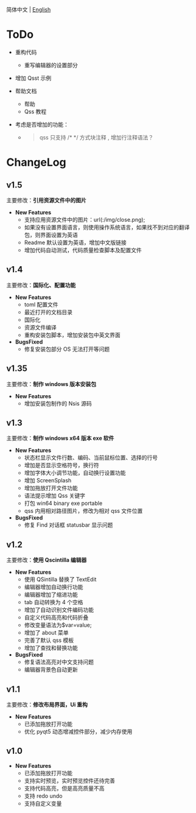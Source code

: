 简体中文 | [English](todo.md)

# ToDo

+ 重构代码
    - 重写编辑器的设置部分
+ 增加 Qsst 示例
+ 帮助文档
    - 帮助
    - Qss 教程

+ 考虑是否增加的功能：
    - > qss 只支持 /* */ 方式块注释 , 增加行注释语法？

# ChangeLog

## v1.5
主要修改：**引用资源文件中的图片**

+ **New Features**
    - 支持应用资源文件中的图片：url(:/img/close.png);
    - 如果没有设置界面语言，则使用操作系统语言，如果找不到对应的翻译包，则界面设置为英语
    - Readme 默认设置为英语，增加中文版链接
    - 增加代码自动测试，代码质量检查脚本及配置文件 


## v1.4
主要修改：**国际化、配置功能**

+ **New Features**
    - toml 配置文件
    - 最近打开的文档目录
    - 国际化
    - 资源文件编译
    - 重构安装包脚本，增加安装包中英文界面
+ **BugsFixed**
    - 修复安装包部分 OS 无法打开等问题

## v1.35
主要修改：**制作 windows 版本安装包**

+ **New Features**
    - 增加安装包制作的 Nsis 源码

## v1.3
主要修改：**制作 windows x64 版本 exe 软件**

+ **New Features**
    - 状态栏显示文件行数、编码、当前鼠标位置、选择的行号
    - 增加是否显示空格符号，换行符
    - 增加字体大小调节功能，自动换行设置功能
    - 增加 ScreenSplash
    - 增加拖放打开文件功能
    - 语法提示增加 Qss 关键字
    - 打包 win64 binary exe portable
    - qss 内用相对路径图片，修改为相对 qss 文件位置
+ **BugsFixed**
    - 修复 Find 对话框 statusbar 显示问题

## v1.2

主要修改：**使用 Qscintilla 编辑器**

+ **New Features**
    - 使用 QSintilla 替换了 TextEdit
    - 编辑器增加自动换行功能
    - 编辑器增加了缩进功能
    - tab 自动转换为 4 个空格
    - 增加了自动识别文件编码功能
    - 自定义代码高亮和代码折叠
    - 修改变量语法为$var=value;
    - 增加了 about 菜单
    - 完善了默认 qss 模板
    - 增加了查找和替换功能
+ **BugsFixed**
    - 修复语法高亮对中文支持问题
    - 编辑器背景色自动更新

## v1.1
主要修改：**修改布局界面，Ui 重构**

+ **New Features**
    - 已添加拖放打开功能
    - 优化 pyqt5 动态增减控件部分，减少内存使用

## v1.0

+ **New Features**
    - 已添加拖放打开功能
    - 支持实时预览，实时预览控件还待完善
    - 支持代码高亮，但是高亮质量不高
    - 支持 redo undo
    - 支持自定义变量
